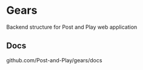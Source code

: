 # Gears

Backend structure for Post and Play web application

## Docs

github.com/Post-and-Play/gears/docs
